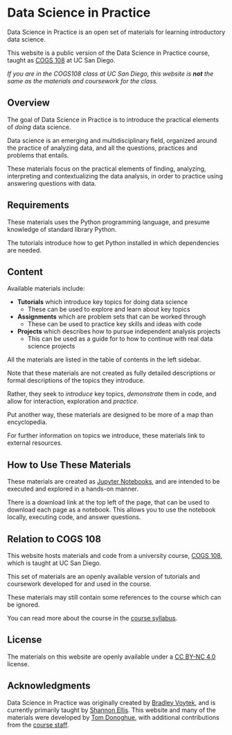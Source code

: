 # Data Science in Practice

Data Science in Practice is an open set of materials for learning introductory data science.

This website is a public version of the Data Science in Practice course, taught as
[COGS 108](https://github.com/COGS108/)
at UC San Diego.

_If you are in the COGS108 class at UC San Diego, this website is **not** the same as the materials and coursework for the class._

## Overview

The goal of Data Science in Practice is to introduce the practical elements of _doing_ data science.

Data science is an emerging and multidisciplinary field, organized around the practice of analyzing data, and all the questions, practices and problems that entails.

These materials focus on the practical elements of finding, analyzing, interpreting and contextualizing the data analysis, in order to practice using answering questions with data.

## Requirements

These materials uses the Python programming language, and presume knowledge of standard library Python.

The tutorials introduce how to get Python installed in which dependencies are needed.

## Content

Available materials include:

- **Tutorials** which introduce key topics for doing data science
    - These can be used to explore and learn about key topics
- **Assignments** which are problem sets that can be worked through
    - These can be used to practice key skills and ideas with code
- **Projects** which describes how to pursue independent analysis projects
    - This can be used as a guide for to how to continue with real data science projects

All the materials are listed in the table of contents in the left sidebar.

Note that these materials are not created as fully detailed descriptions or formal descriptions of the topics they introduce.

Rather, they seek to _introduce_ key topics, _demonstrate_ them in code, and allow for interaction, exploration and _practice_.

Put another way, these materials are designed to be more of a map than encyclopedia.

For further information on topics we introduce, these materials link to external resources.

## How to Use These Materials

These materials are created as [Jupyter Notebooks](https://jupyter.org), and are intended to be executed and explored in a hands-on manner.

There is a download link at the top left of the page, that can be used to download each page as a notebook. This allows you to use the notebook locally, executing code, and answer questions.

## Relation to COGS 108

This website hosts materials and code from a university course,
[COGS 108](https://github.com/COGS108/),
which is taught at UC San Diego.

This set of materials are an openly available version of tutorials and coursework developed for and used in the course.

These materials may still contain some references to the course which can be ignored.

You can read more about the course in the
[course syllabus](https://github.com/COGS108/Overview/blob/master/COGS108-Syllabus.pdf).

## License

The materials on this website are openly available under a
[CC BY-NC 4.0](https://creativecommons.org/licenses/by-nc/4.0/) license.

## Acknowledgments

Data Science in Practice was originally created by
[Bradley Voytek](https://voyteklab.com/), and is currently primarily taught by
[Shannon Ellis](http://www.shanellis.com/).
This website and many of the materials were developed by
[Tom Donoghue](https://tomdonoghue.github.io/), with additional contributions from the
[course staff](https://github.com/COGS108/Overview/blob/master/CONTRIBUTORS.md).
